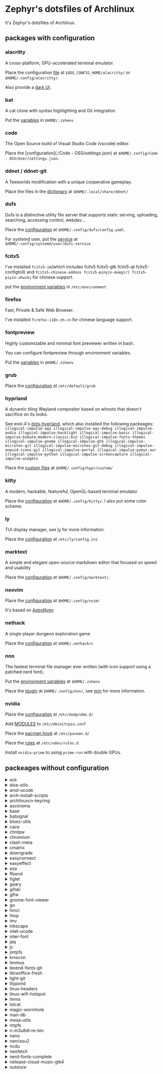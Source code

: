# Zephyr's dotsfiles of Archlinux

It's Zephyr's dotsfiles of Archlinux.

## packages with configuration

### alacritty

A cross-platform, GPU-accelerated terminal emulator.

Place the configuration [file](./alacritty/alacritty.toml) at `$XDG_CONFIG_HOME/alacritty/` or `$HOME/.config/alacritty/`.

Also provide a [dark UI](./alacritty/dark.toml).

### bat

A cat clone with syntax highlighting and Git integration. 

Put the [variables](./bat/environment) in `$HOME/.zshenv`

### code

The Open Source build of Visual Studio Code (vscode) editor.

Place the [configuration](./Code - OSS/settings.json) at `$HOME/.config/Code - OSS/User/settings.json`.

### ddnet / ddnet-git

A Teeworlds modification with a unique cooperative gameplay.

Place the files in the [dictionary](./ddnet) at `$HOME/.local/share/ddnet/`

### dufs

Dufs is a distinctive utility file server that supports
static serving, uploading, searching, accessing control,
webdav...

Place the [configuration](./dufs/config.yaml) at `$HOME/.config/dufs/config.yaml`.

For systemd user, put the [service](./dufs/dufs.service) at `$HOME/.config/systemd/user/dufs.service`

### fcitx5

I've installed `fcitx5-im`(which includes fcitx5 fcitx5-gtk fcitx5-qt fcitx5-configtoll) and `fcitx5-chinese-addons fcitx5-pinyin-moegirl fcitx5-piyin-zhwiki` for chinese support.

put the [environment variables](./fictx5/environment) in `/etc/environment`

### firefox

Fast, Private & Safe Web Browser.

I've installed `firefox-i18n-zh-cn` for chinese language support.

### fontpreview

Highly customizable and minimal font previewer written in bash.

You can configure fontpreview through environment variables.

Put the [variables](./fontpreview/environment) in `$HOME/.zshenv`

### grub

Place the [configuration](./grub/grub) at `/etc/default/grub`

### hyprland

A dynamic tiling Wayland compositor based on wlroots that doesn't sacrifice on its looks.

See end-4's [dots-hyprland](https://github.com/end-4/dots-hyprland), which also installed the following packeages:
`illogical-impulse-ags illogical-impulse-ags-debug illogical-impulse-audio illogical-impulse-backlight illogical-impulse-basic illogical-impulse-bibata-modern-classic-bin illogical-impulse-fonts-themes
illogical-impulse-gnome illogical-impulse-gtk illogical-impulse-microtex-git illogical-impulse-microtex-git-debug illogical-impulse-oneui4-icons-git
illogical-impulse-portal illogical-impulse-pymyc-aur illogical-impulse-python illogical-impulse-screencapture illogical-impulse-widgets`

Place the [custom files](./hyprland/custom/) at `$HOME/.config/hypr/custom/`

### kitty

A modern, hackable, featureful, OpenGL-based terminal emulator

Place the [configuration](./kitty/kitty.conf) at `$HOME/.config/kitty/`.
I also put some color scheme.

### ly

TUI display manager, see [ly](https://github.com/fairyglade/ly) for more information.

Place the [configuration](./ly/config.ini) at `/etc/ly/config.ini`

### marktext

A simple and elegant open-source markdown editor that focused on speed and usability

Place the [configuration](./marktext/preferences.json) at `$HOME/.config/marktext/`.

### neovim

Place the [configuration](./nvim/) at `$HOME/.config/nvim/`

It's based on [AstroNvim](https://github.com/AstroNvim/AstroNvim)

### nethack

A single player dungeon exploration game

Place the [configuration](./nethack/nethackrc) at `$HOME/.nethackrc`

### nnn

The fastest terminal file manager ever written (with icon support using a patched nerd font).

Put the [environment variables](./nnn/environment) at `$HOME/.zshenv`

Place the [plugin](./nnn/plugins) at `$HOME/.config/nnn/`, see [nnn](https://github.com/jarun/nnn) for more information.

### nvidia

Place the [configuration](./nvidia/nvidia.conf) at `/etc/modprobe.d/`

Add [MODULES](./nvidia/mkinitcpio-nvidia.conf) to `/etc/mkinitcpio.conf`

Place the [pacman hook](./nvidia/nvidia.hook) at `/etc/pacman.d/`

Place the [rules](./nvidia/80-nvidia-pm.rules) at `/etc/udev/rules.d`

Install `nvidia-prime` to using `prime-run` with double GPUs.

## packeages without configuration

<details>
<summary> ack </summary>

A Perl-based grep replacement, aimed at programmers with large trees
of heterogeneous source code. See [http://betterthangrep.com/](http://betterthangrep.com/)
for more information.

</details>

<details>
<summary> alsa-utils </summary>

Advanced Linux Sound Architecture - Utilities

This contains (among other utilities) the `alsamixer` and `amixer` utilities.
`amixer` is a shell command to change audio settings,
while `alsamixer` provides a more intuitive ncurses based interface for audio device configuration.

</details>

<details>
<summary> amd-ucode </summary>

Microcode update image for AMD CPUs

</details>


<details>
<summary> arch-install-scripts </summary>

Scripts to aid in installing Arch Linux include `arch-chroot`, `genfstab`, `pacstrap`.

</details>

<details>
<summary> archlinuxcn-keyring </summary>

Arch Linux CN PGP keyring

</details>

<details>
<summary> asciinema </summary>

Record and share terminal sessions

</details>

<details>
<summary> base </summary>

Minimal package set to define a basic Arch Linux installation.
It includes:
- basics such as glibc and bash,
- distribution related things such as pacman and systemd
- POSIX tools such as core utilities, process, file and file compression utilities
- networking tools such as iproute2

</details>

<details>
<summary> batsignal </summary>

batsignal is a lightweight battery daemon written in C that notifies the user about various battery states. It is intended for minimal window managers, but can be used in any environment that supports desktop notifications via libnotify.

</details>

<details>
<summary> bluez-utils </summary>

Development and debugging utilities for the bluetooth. See [archwiki](https://wiki.archlinux.org/title/Bluetooth#Dual_boot_pairing) for dual boot pairing.

</details>

<details>
<summary> cava </summary>

Console-based Audio Visualizer for Alsa.

By default a configuration file is created upon first launch in `$XDG_CONFIG_HOME/cava/config` or `$HOME/.config/cava/config`.

</details>

<details>
<summary> chntpw </summary>

Offline NT Password Editor - reset passwords in a Windows NT SAM user database file.

It's used in bluetooth dual boot pairing. See [archwiki](https://wiki.archlinux.org/title/Bluetooth#Dual_boot_pairing) for dual boot pairing.

</details>

<details>
<summary> chromium </summary>

A web browser built for speed, simplicity, and security.

</details>

<details>
<summary> clash-meta </summary>

Another Clash Kernel by MetaCubeX.

</details>

<details>
<summary> cmatrix </summary>

A curses-based scrolling 'Matrix'-like screen.

</details>

<details>
<summary> downgrade </summary>

Bash script for downgrading one or more packages to a version in your cache or the A.L.A.

</details>

<details>
<summary> easyconnect </summary>

Support access to ssl vpn. With easyconect，you can secure
and speed up connection to cooperate network at ease!

> I use it to connect the vpn of fudan university, any suggestion to use openvpn instead?

</details>

<details>
<summary> easyeffect </summary>

EasyEffects (former PulseEffects) is a GTK utility which provides a large array of audio effects and filters to individual application output streams and microphone input streams. Notable effects include an input/output equalizer, output loudness equalization and bass enhancement, input de-esser and noise reduction plug-in. See the [GitHub page](https://github.com/wwmm/easyeffects) for a full list of effects. 

</details>

<details>
<summary> eza </summary>

A modern replacement for ls (community fork of exa)

put this in the `$HOME/.zshrc`:
```
alias ls = exa
```

</details>

<details>
<summary> ffsend </summary>

Easily and securely share files from the command line.
A [Send](https://github.com/timvisee/send) client.

</details>

<details>
<summary> figlet </summary>

A program for making large letters out of ordinary text

</details>

<details>
<summary> geary </summary>

A lightweight email client for the GNOME desktop

</details>

<details>
<summary> gifski </summary>

GIF encoder based on libimagequant (pngquant). Squeezes
maximum possible quality from the awful GIF format.

</details>

<details>
<summary> glfw </summary>

A free, open source, portable framework for graphical application development

</details>

<details>
<summary> gnome-font-viewer </summary>

A font viewer utility for GNOME

</details>

<details>
<summary> go </summary>

Core compiler tools for the Go programming language

</details>

<details>
<summary> hmcl </summary>

A Minecraft Launcher which is multi-functional, cross-platform and popular

</details>

<details>
<summary> htop </summary>

Interactive process viewer

</details>

<details>
<summary> imv </summary>

Image viewer for Wayland and X11

</details>

<details>
<summary> inkscape </summary>

Professional vector graphics editor

</details>

<details>
<summary> intel-ucode </summary>

Microcode update files for Intel CPUs

</details>

<details>
<summary> inter-font </summary>

A typeface specially designed for user interfaces

</details>

<details>
<summary> jaq </summary>

A jq clone focussed on correctness, speed, and simplicity

</details>

<details>
<summary> jc </summary>

Converts the output of popular command-line tools and file-types to JSON

</details>

<details>
<summary> jmtpfs </summary>

FUSE and libmtp based filesystem for accessing MTP (Media Transfer Protocol) devices

</details>

<details>
<summary> kmscon </summary>

Kmscon is a simple terminal emulator based on linux kernel mode setting. It is an attempt to replace the in-kernel VT implementation with a userspace console.

Kmscon can function as a drop-in replacement for the in-kernel linux-console. Features include:

- Full vt220 to vt510 implementation.
- Full internationalization support:
    - Kmscon supports printing full Unicode glyphs, including the CJK ones.
    - Kmscon provides internationalized keyboard handling through libxkbcommon, thus allowing it to use the full range of keyboard layouts supported in X keyboard.
- Hardware accelerated rendering.
- Multi-seat capability.

see [ArchWiki](https://wiki.archlinux.org/title/KMSCON) for more information.

</details>

<details>
<summary> lenmus </summary>

A free program for learning music

</details>

<details>
<summary> lexend-fonts-git </summary>

Lexend is a variable typeface designed to improve reading fluency

</details>

<details>
<summary> libreoffice-fresh </summary>

LibreOffice branch which contains new features and program enhancements

Install `libreoffice-fresh-zhi-cn` for Chinese language pack.

</details>

<details>
<summary> light-git </summary>

Program to easily change brightness on backlight-controllers.

</details>

<details>
<summary> lilypond </summary>

Music engraving program, devoted to producing the highest-quality sheet music possible

</details>

<details>
<summary> linux-headers </summary>

Headers and scripts for building modules for the Linux kernel

</details>

<details>
<summary> linux-wifi-hotspot </summary>

Feature-rich wifi hotspot creator

</details>

<details>
<summary> lmms </summary>

The Linux MultiMedia Studio

</details>

<details>
<summary> lolcat </summary>

Okay, no unicorns. But rainbows!!

</details>

<details>
<summary> magic-wormhole </summary>

Securely transfer data between computers

</details>

<details>
<summary> man-db </summary>

A utility for reading man pages

</details>

<details>
<summary> mesa-utils </summary>

Essential Mesa utilities

</details>

<details>
<summary> mtpfs </summary>

A FUSE filesystem that supports reading and writing from any MTP device

</details>

<details>
<summary> n-m3u8dl-re-bin </summary>

Cross-Platform, beautiful and powerful stream downloader for DASH/HLS.

</details>

<details>
<summary> nano </summary>

Pico editor clone with enhancements

</details>

<details>
<summary> narcissu2 </summary>

A free japanese visual novel game, translated into English. This package includes both Narcissu and Narcissu: Side 2nd.

</details>

<details>
<summary> ncdu </summary>

Disk usage analyzer with an ncurses interface

</details>

<details>
<summary> neofetch </summary>

A CLI system information tool written in BASH that supports displaying images.

</details>

<details>
<summary> nerd-fonts-complete </summary>

Nerd Fonts: Iconic font aggregator, collection, & patcher. 3,600+ icons, 50+ patched fonts.

</details>

<details>
<summary> netease-cloud-music-gtk4 </summary>

Linux 平台下基于 Rust + GTK4 开发的网易云音乐播放器

</details>

<details>
<summary> nutstore </summary>

a cloud service that lets you sync and share files anywhere

</details>

